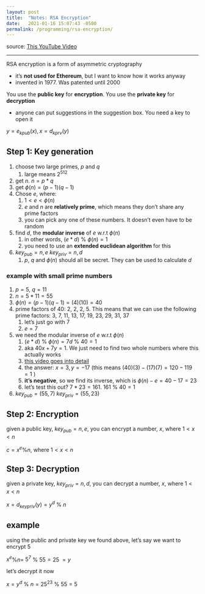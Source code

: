 ```yaml
---
layout: post
title:  "Notes: RSA Encryption"
date:   2021-01-16 15:07:43 -0500
permalink: /programming/rsa-encryption/
---
```


source: [This YouTube Video](https://www.youtube.com/watch?v=QSlWzKNbKrU)

---

RSA encryption is a form of asymmetric cryptography

- it’s **not used for Ethereum**, but I want to know how it works anyway
- invented in 1977. Was patented until 2000

You use the **public key**  for **encryption**. You use the **private key** for **decryption**

- anyone can put suggestions in the suggestion box. You need a key to open it

$y = e_{kpub}(x), x = d_{kprv}(y)$

## Step 1: Key generation

1. choose two large primes, $p$ and $q$
    1. large means $2^{512}$
2. get $n$. $n=p*q$
3. get $\phi(n) = (p-1)(q-1)$
4. Chose $e$, where:
    1.  $1 < e < \phi(n)$
    2. $e$ and $n$ are **relatively prime**, which means they don’t share any prime factors
    3. you can pick any one of these numbers. It doesn’t even have to be random
5. find $d$, the **modular inverse** of $e$ w.r.t $\phi(n)$
    1. in other words, $(e*d)$ % $\phi(n)=1$
    2. you need to use an **extended euclidean algorithm** for this
6. $key_{pub}=n, e$
$key_{priv} =n, d$
    1. $p$, $q$ and $\phi(n)$ should all be secret. They can be used to calculate $d$

### example with small prime numbers

1. $p = 5$, $q = 11$
2. $n = 5 * 11 = 55$
3. $\phi(n) = (p-1)(q-1) = (4)(10) = 40$
4. prime factors of 40: 2, 2, 2, 5. This means that we can use the following prime factors: 3, 7, 11, 13, 17, 19, 23, 29, 31, 37
    1. let’s just go with 7
    2. $e = 7$
5. we need the modular inverse of $e$ w.r.t $\phi(n)$
    1. $(e*d)$ % $\phi(n) = 7d$ % $40 = 1$
    2. aka $40x + 7y=1$. We just need to find two whole numbers where this actually works
    3. [this video goes into detail](https://www.youtube.com/watch?v=kYasb426Yjk)
    4. the answer: $x=3, y=-17$ (this means $(40)(3)-(17)(7)=120-119=1$ )
    5. **it’s negative**, so we find its inverse, which is $\phi(n)-e=40-17=23$
    6. let’s test this out? $7*23 = 161$. $161$ % $40 = 1$
6. $key_{pub} = (55, 7)$
$key_{priv} = (55, 23)$

## Step 2: Encryption

given a public key, $key_{pub}=n, e$, you can encrypt a number, $x$, where $1 < x < n$

$c = x^e$%$n$, where $1 < x < n$

## Step 3: Decryption

given a private key, $key_{priv}=n, d$, you can decrypt a number, $x$, where $1 < x < n$

$x = d_{keypriv}(y) = y^d$ % $n$

## example

using the public and private key we found above, let’s say we want to encrypt 5

$x^e$%$n =$   $5^7$ % $55 = 25$ $= y$

let’s decrypt it now

$x = y^d$ % $n = 25^{23}$ % $55 = 5$